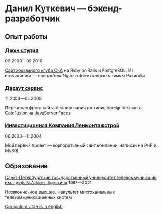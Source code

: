 # Данил Куткевич — бэкенд-разработчик

## Опыт работы

### [Джон студия][]

03.2008—09.2010

[Сайт хоккейного клуба СКА][] на Ruby on Rails и PostgreSQL.
Из интересного — настройтка Nginx и фото галерея с гемом Paperclip

[Джон студия]: https://john.ru
[Сайт хоккейного клуба СКА]: https://ska.ru

### [Дараут сервис][]

11.2004—03.2008

Переписал фронт сайта бронирования гостиниц hotelguide.com с ColdFusion
на JavaServer Faces

[Дараут сервис]: http://darout.ru

### [Инвестиционная Компания Ленмонтажстрой][]

06.2003—11.2004

Мой первый проект — корпоративный сайт компании,
написан на PHP и MySQL

[Инвестиционная Компания Ленмонтажстрой]: https://lmsic.com

## Образование

[Санкт-Петербургский государственный университет телекоммуникаций им. проф. М.А.Бонч-Бруевича][] 1997—2001

Незаконченное высшее. Факультет многоканальных телекоммуникационных систем

[Санкт-Петербургский государственный университет телекоммуникаций им. проф. М.А.Бонч-Бруевича]: https://sut.ru

[Curriculum vitae is in english](./CV.en.md#readme)
